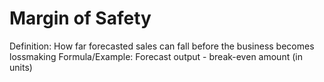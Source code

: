 # Margin of Safety

Definition: How far forecasted sales can fall before the business becomes lossmaking
Formula/Example: Forecast output - break-even amount (in units)